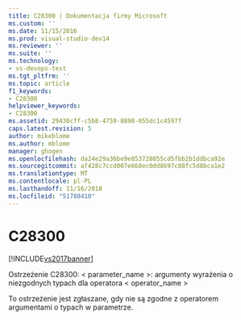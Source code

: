 ```yaml
---
title: C28300 | Dokumentacja firmy Microsoft
ms.custom: ''
ms.date: 11/15/2016
ms.prod: visual-studio-dev14
ms.reviewer: ''
ms.suite: ''
ms.technology:
- vs-devops-test
ms.tgt_pltfrm: ''
ms.topic: article
f1_keywords:
- C28300
helpviewer_keywords:
- C28300
ms.assetid: 29430cff-c5b8-4759-8898-055dc1c4597f
caps.latest.revision: 5
author: mikeblome
ms.author: mblome
manager: ghogen
ms.openlocfilehash: da24e29a36be9e853728055cd5fbb2b1ddbca92e
ms.sourcegitcommit: af428c7ccd007e668ec0dd8697c88fc5d8bca1e2
ms.translationtype: MT
ms.contentlocale: pl-PL
ms.lasthandoff: 11/16/2018
ms.locfileid: "51788410"
---
```

# <a name="c28300"></a>C28300
[!INCLUDE[vs2017banner](../includes/vs2017banner.md)]

Ostrzeżenie C28300: < parameter_name >: argumenty wyrażenia o niezgodnych typach dla operatora < operator_name >  
  
 To ostrzeżenie jest zgłaszane, gdy nie są zgodne z operatorem argumentami o typach w parametrze.



